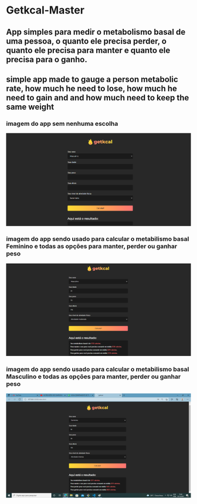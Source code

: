 # Getkcal-Master

## App simples para medir o metabolismo basal de uma pessoa, o quanto ele precisa perder, o quanto ele precisa para manter e quanto ele precisa para o ganho.

## simple app made to gauge a person metabolic  rate, how much he need to lose, how much he need to gain and  and how much need to keep the same weight

### imagem do app sem nenhuma  escolha
![imagem01](./assets/images/Cal01.png)


### imagem do app sendo usado para calcular o metabilismo basal Feminino e todas as opções para manter, perder ou ganhar peso
![imagem02](./assets/images/Cal03.png)

### imagem do app sendo usado para calcular o metabilismo basal Masculino e todas as opções para manter, perder ou ganhar peso
![imagem03](./assets/images/Cal02.png)